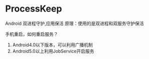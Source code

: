 # ProcessKeep
Android 双进程守护,应用保活
原理：使用的是双进程和双服务守护保活</br>

手机重启，如何重启服务？</br>
1. Android4.0以下版本，可以利用广播机制 </br>
2. Android5.0以上利用JobService开启服务 </br>


 
